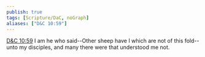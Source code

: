 ```yaml
---
publish: true
tags: [Scripture/DaC, noGraph]
aliases: ["D&C 10:59"]
---
```

[D&C 10:59](https://churchofjesuschrist.org/study/scriptures/dc-testament/dc/10?lang=eng&id=p59#p59) I am he who said--Other sheep have I which are not of this fold--unto my disciples, and many there were that understood me not.
